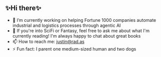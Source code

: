 ## ✨Hi there✨

- 🔭 I’m currently working on helping Fortune 1000 companies automate industrial and logistics processes through agentic AI
- 💬 If you're into SciFi or Fantasy, feel free to ask me about what I'm currently reading! I'm always happy to chat about great books
- 📫 How to reach me: justin@rad.as
- ⚡ Fun fact: I parent one medium-sized human and two dogs

